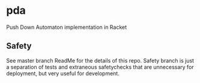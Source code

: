# pda
Push Down Automaton implementation in Racket

## Safety
See master branch ReadMe for the details of this repo. Safety branch is just a separation of tests and
extraneous safetychecks that are unnecessary for deployment, but very useful for development.
